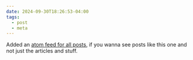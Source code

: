 ```yaml
---
date: 2024-09-30T18:26:53-04:00
tags:
  - post
  - meta
---
```


Added an [atom feed for all posts](/feed.all.xml), if you wanna see posts like this one and not just the articles and stuff.

